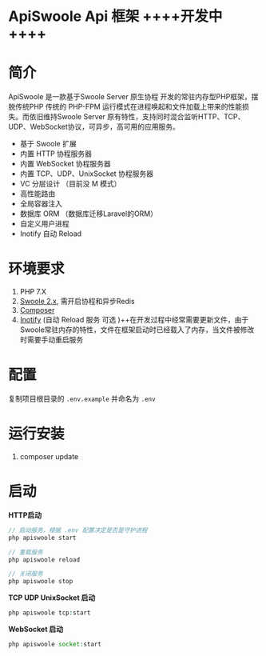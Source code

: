 # ApiSwoole Api 框架 ++++开发中++++
# 简介
ApiSwoole 是一款基于Swoole Server 原生协程 开发的常驻内存型PHP框架，摆脱传统PHP 传统的 PHP-FPM 运行模式在进程唤起和文件加载上带来的性能损失。而依旧维持Swoole Server 原有特性，支持同时混合监听HTTP、TCP、UDP、WebSocket协议，可异步，高可用的应用服务。

- 基于 Swoole 扩展
- 内置 HTTP 协程服务器
- 内置 WebSocket 协程服务器
- 内置 TCP、UDP、UnixSocket 协程服务器
- VC 分层设计 （目前没 M 模式）
- 高性能路由
- 全局容器注入
- 数据库 ORM （数据库迁移Laravel的ORM）
- 自定义用户进程
- Inotify 自动 Reload


# 环境要求
1. PHP 7.X
2. [Swoole 2.x](https://www.swoole.com/), 需开启协程和异步Redis
4. [Composer](https://getcomposer.org/)
5. [Inotify](https://pecl.php.net/package/inotify) (自动 Reload 服务 可选 )++在开发过程中经常需要更新文件，由于Swoole常驻内存的特性，文件在框架启动时已经载入了内存，当文件被修改时需要手动重启服务


# 配置

复制项目根目录的 `.env.example` 并命名为 `.env`


# 运行安装 

1. composer update

# 启动

**HTTP启动**

```php
// 启动服务，根据 .env 配置决定是否是守护进程
php apiswoole start

// 重载服务
php apiswoole reload

// 关闭服务
php apiswoole stop

```

**TCP UDP UnixSocket 启动**
```php
php apiswoole tcp:start
```

**WebSocket 启动**
```php
php apiswoole socket:start
```


